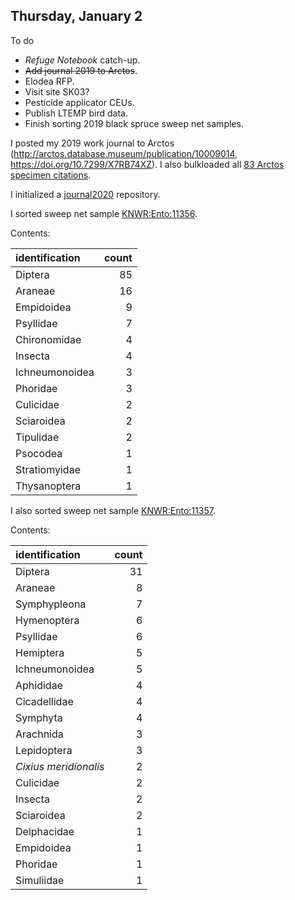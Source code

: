 
## Thursday, January 2

To do

* *Refuge Notebook* catch-up.
* ~~Add journal 2019 to Arctos~~.
* Elodea RFP.
* Visit site SK03?
* Pesticide applicator CEUs.
* Publish LTEMP bird data.
* Finish sorting 2019 black spruce sweep net samples.

I posted my 2019 work journal to Arctos (<http://arctos.database.museum/publication/10009014>, <https://doi.org/10.7299/X7RB74XZ>). I also bulkloaded all [83 Arctos specimen citations](http://arctos.database.museum/SpecimenResults.cfm?publication_id=10009014). 

I initialized a [journal2020](https://github.com/mlbowser/journal2020) repository.

I sorted sweep net sample [KNWR:Ento:11356](http://arctos.database.museum/guid/KNWR:Ento:11356).

Contents:

identification|count
:---|---:
Diptera|85
Araneae|16
Empidoidea|9
Psyllidae|7
Chironomidae|4
Insecta|4
Ichneumonoidea|3
Phoridae|3
Culicidae|2
Sciaroidea|2
Tipulidae|2
Psocodea|1
Stratiomyidae|1
Thysanoptera|1

I also sorted sweep net sample [KNWR:Ento:11357](http://arctos.database.museum/guid/KNWR:Ento:11357).

Contents:

identification|count
:---|---:
Diptera|31
Araneae|8
Symphypleona|7
Hymenoptera|6
Psyllidae|6
Hemiptera|5
Ichneumonoidea|5
Aphididae|4
Cicadellidae|4
Symphyta|4
Arachnida|3
Lepidoptera|3
*Cixius meridionalis*|2
Culicidae|2
Insecta|2
Sciaroidea|2
Delphacidae|1
Empidoidea|1
Phoridae|1
Simuliidae|1
